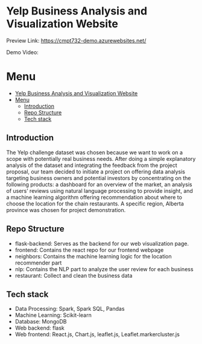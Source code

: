 # Yelp Business Analysis and Visualization Website

Preview Link: https://cmpt732-demo.azurewebsites.net/

Demo Video: 

# Menu
- [Yelp Business Analysis and Visualization Website](#yelp-business-analysis-and-visualization-website)
- [Menu](#menu)
  - [Introduction](#introduction)
  - [Repo Structure](#repo-structure)
  - [Tech stack](#tech-stack)


## Introduction
The Yelp challenge dataset was chosen because we want to work on a scope with potentially real business needs. After doing a simple explanatory analysis of the dataset and integrating the feedback from the project proposal, our team decided to initiate a project on offering data analysis targeting business owners and potential investors by concentrating on the following products: a dashboard for an overview of the market,  an analysis of users’ reviews using natural language processing to provide insight, and a machine learning algorithm offering recommendation about where to choose the location for the chain restaurants. A specific region, Alberta province was chosen for project demonstration.

## Repo Structure
- flask-backend: Serves as the backend for our web visualization page.
- frontend: Contains the react repo for our frontend webpage
- neighbors: Contains the machine learning logic for the location recommender part
- nlp: Contains the NLP part to analyze the user review for each business
- restaurant: Collect and clean the business data

## Tech stack
- Data Processing: Spark, Spark SQL, Pandas
- Machine Learning: Scikit-learn
- Database: MongoDB
- Web backend: flask 
- Web frontend: React.js, Chart.js, leaflet.js, Leaflet.markercluster.js





